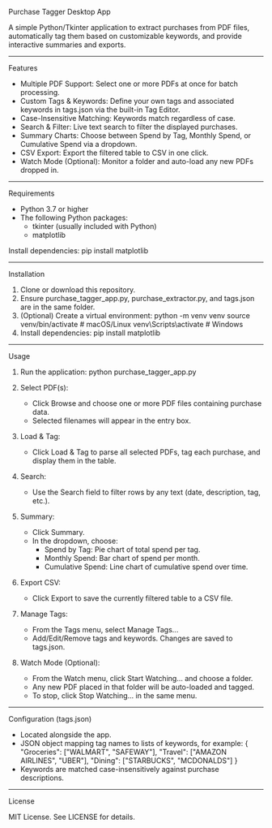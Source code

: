 Purchase Tagger Desktop App

A simple Python/Tkinter application to extract purchases from PDF files, automatically tag them based on customizable keywords, and provide interactive summaries and exports.

---

Features

- Multiple PDF Support: Select one or more PDFs at once for batch processing.
- Custom Tags & Keywords: Define your own tags and associated keywords in tags.json via the built-in Tag Editor.
- Case-Insensitive Matching: Keywords match regardless of case.
- Search & Filter: Live text search to filter the displayed purchases.
- Summary Charts: Choose between Spend by Tag, Monthly Spend, or Cumulative Spend via a dropdown.
- CSV Export: Export the filtered table to CSV in one click.
- Watch Mode (Optional): Monitor a folder and auto-load any new PDFs dropped in.

---

Requirements

- Python 3.7 or higher
- The following Python packages:
  - tkinter (usually included with Python)
  - matplotlib

Install dependencies:
pip install matplotlib

---

Installation

1. Clone or download this repository.
2. Ensure purchase_tagger_app.py, purchase_extractor.py, and tags.json are in the same folder.
3. (Optional) Create a virtual environment:
   python -m venv venv
   source venv/bin/activate   # macOS/Linux
   venv\Scripts\activate    # Windows
4. Install dependencies:
   pip install matplotlib

---

Usage

1. Run the application:
   python purchase_tagger_app.py

2. Select PDF(s):
   - Click Browse and choose one or more PDF files containing purchase data.
   - Selected filenames will appear in the entry box.

3. Load & Tag:
   - Click Load & Tag to parse all selected PDFs, tag each purchase, and display them in the table.

4. Search:
   - Use the Search field to filter rows by any text (date, description, tag, etc.).

5. Summary:
   - Click Summary.
   - In the dropdown, choose:
     - Spend by Tag: Pie chart of total spend per tag.
     - Monthly Spend: Bar chart of spend per month.
     - Cumulative Spend: Line chart of cumulative spend over time.

6. Export CSV:
   - Click Export to save the currently filtered table to a CSV file.

7. Manage Tags:
   - From the Tags menu, select Manage Tags...
   - Add/Edit/Remove tags and keywords. Changes are saved to tags.json.

8. Watch Mode (Optional):
   - From the Watch menu, click Start Watching... and choose a folder.
   - Any new PDF placed in that folder will be auto-loaded and tagged.
   - To stop, click Stop Watching... in the same menu.

---

Configuration (tags.json)

- Located alongside the app.
- JSON object mapping tag names to lists of keywords, for example:
  {
    "Groceries": ["WALMART", "SAFEWAY"],
    "Travel": ["AMAZON AIRLINES", "UBER"],
    "Dining": ["STARBUCKS", "MCDONALDS"]
  }
- Keywords are matched case-insensitively against purchase descriptions.

---

License

MIT License. See LICENSE for details.
